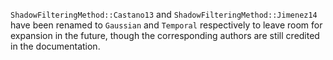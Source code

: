 `ShadowFilteringMethod::Castano13` and `ShadowFilteringMethod::Jimenez14` have been renamed to `Gaussian` and `Temporal` respectively to leave room for expansion in the future, though the corresponding authors are still credited in the documentation.
